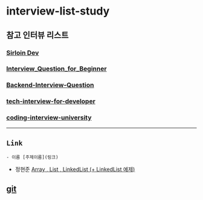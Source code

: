 # interview-list-study


## **참고 인터뷰 리스트**

### [Sirloin Dev](https://github.com/sirloin-dev/meatplatform/blob/master/job-description/interview-questions.adoc)
### [Interview_Question_for_Beginner](https://github.com/JaeYeopHan/Interview_Question_for_Beginner)
### [Backend-Interview-Question](https://github.com/ksundong/backend-interview-question)
### [tech-interview-for-developer](https://github.com/gyoogle/tech-interview-for-developer)
### [coding-interview-university](https://github.com/jwasham/coding-interview-university)

***

## `Link`

```
- 이름 [주제이름](링크)
```

- 정현준 [Array , List , LinkedList (+ LinkedList 예제)](https://jdalma.github.io/docs/lab/array-list-linkedList/)


## [git](https://livecoding.tistory.com/19)
